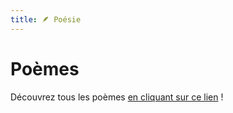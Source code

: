 ```yaml
---
title: 🪶 Poésie
---
```


# Poèmes

Découvrez tous les poèmes
[en cliquant sur ce lien](https://drive.google.com/drive/folders/1MTOakpwsFLFdeDbBB1ve6Oz8uAc9zPXe?usp=share_link) !
